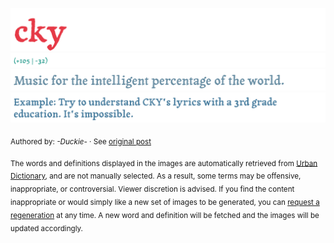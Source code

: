 ![](img/word.1748586798978.png)
![](img/vote.1748586798978.png)
![](img/definition.1748586798978.png)
![](img/example.1748586798978.png)

<sub>Authored by: _-Duckie-_ · See [original post](http://cky.urbanup.com/1395923)</sub>

<sub>The words and definitions displayed in the images are automatically retrieved from [Urban Dictionary](https://www.urbandictionary.com), and are not manually selected.
As a result, some terms may be offensive, inappropriate, or controversial. Viewer discretion is advised.
If you find the content inappropriate or would simply like a new set of images to be generated, you can [request a regeneration](https://github.com/maximelafarie/maximelafarie/issues/new?template=report-word.yml) at any time. A new word and definition will be fetched and the images will be updated accordingly.</sub>
